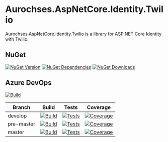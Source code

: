 # Aurochses.AspNetCore.Identity.Twilio

Aurochses.AspNetCore.Identity.Twilio is a library for ASP.NET Core Identity with Twilio.

## NuGet
[![NuGet Version](https://img.shields.io/nuget/v/Aurochses.AspNetCore.Identity.Twilio.svg?style=flat-square)](https://www.nuget.org/packages/Aurochses.AspNetCore.Identity.Twilio)
[![NuGet Dependencies](https://img.shields.io/librariesio/release/nuget/Aurochses.AspNetCore.Identity.Twilio.svg?style=flat-square)](https://libraries.io/nuget/Aurochses.AspNetCore.Identity.Twilio)
[![NuGet Downloads](https://img.shields.io/nuget/dt/Aurochses.AspNetCore.Identity.Twilio.svg?style=flat-square)](https://www.nuget.org/packages/Aurochses.AspNetCore.Identity.Twilio)

## Azure DevOps

[![Build](https://img.shields.io/azure-devops/release/Aurochses/61cd8e26-670f-4d15-9b53-5e73a476a30f/12/12.svg?style=flat-square)](https://Aurochses.visualstudio.com/Aurochses.GitHub/_release?definitionId=12)

Branch     | Build | Tests | Coverage
-----------|-------|-------|----------
develop | [![Build](https://img.shields.io/azure-devops/build/Aurochses/Aurochses.GitHub/390/develop.svg?style=flat-square)](https://Aurochses.visualstudio.com/Aurochses.GitHub/_build/latest?definitionId=390&branchName=develop) | [![Tests](https://img.shields.io/azure-devops/tests/Aurochses/Aurochses.GitHub/390/develop.svg?style=flat-square)](https://Aurochses.visualstudio.com/Aurochses.GitHub/_build/latest?definitionId=390&branchName=develop) | [![Coverage](https://img.shields.io/azure-devops/coverage/Aurochses/Aurochses.GitHub/390/develop.svg?style=flat-square)](https://Aurochses.visualstudio.com/Aurochses.GitHub/_build/latest?definitionId=390&branchName=develop)
pre-master | [![Build](https://img.shields.io/azure-devops/build/Aurochses/Aurochses.GitHub/390/pre-master.svg?style=flat-square)](https://Aurochses.visualstudio.com/Aurochses.GitHub/_build/latest?definitionId=390&branchName=pre-master) | [![Tests](https://img.shields.io/azure-devops/tests/Aurochses/Aurochses.GitHub/390/pre-master.svg?style=flat-square)](https://Aurochses.visualstudio.com/Aurochses.GitHub/_build/latest?definitionId=390&branchName=pre-master) | [![Coverage](https://img.shields.io/azure-devops/coverage/Aurochses/Aurochses.GitHub/390/pre-master.svg?style=flat-square)](https://Aurochses.visualstudio.com/Aurochses.GitHub/_build/latest?definitionId=390&branchName=pre-master)
master | [![Build](https://img.shields.io/azure-devops/build/Aurochses/Aurochses.GitHub/390/master.svg?style=flat-square)](https://Aurochses.visualstudio.com/Aurochses.GitHub/_build/latest?definitionId=390&branchName=master) | [![Tests](https://img.shields.io/azure-devops/tests/Aurochses/Aurochses.GitHub/390/master.svg?style=flat-square)](https://Aurochses.visualstudio.com/Aurochses.GitHub/_build/latest?definitionId=390&branchName=master) | [![Coverage](https://img.shields.io/azure-devops/coverage/Aurochses/Aurochses.GitHub/390/master.svg?style=flat-square)](https://Aurochses.visualstudio.com/Aurochses.GitHub/_build/latest?definitionId=390&branchName=master)
